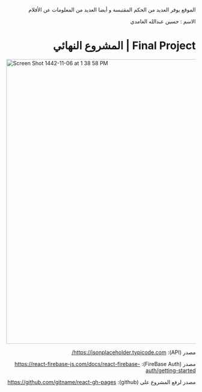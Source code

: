   <div dir='rtl'>
  
# 
الموقع يوفر العديد من الحكم المقتبسة و أيضا العديد من المعلومات عن الأفلام

الاسم : حسين عبدالله الغامدي 
#
  </div>



<div dir='rtl'>

# Final Project | المشروع النهائي

  
  </div>
  
  
  <img width="755" alt="Screen Shot 1442-11-06 at 1 38 58 PM" src="https://user-images.githubusercontent.com/80157029/122204807-37260c00-cea8-11eb-9472-f7f48bc3ffdf.png">
 

<div dir='rtl'>
  
مصدر (API): https://jsonplaceholder.typicode.com/
  
مصدر (FireBase Auth): https://react-firebase-js.com/docs/react-firebase-auth/getting-started
  
مصدر لرفع المشروع على (github): https://github.com/gitname/react-gh-pages
  
  </div>



